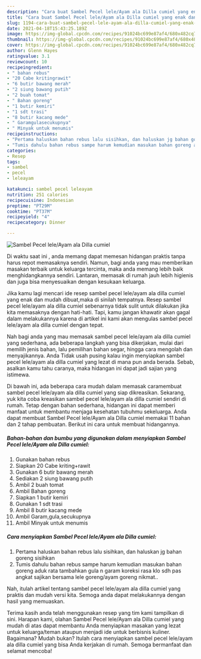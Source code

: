```yaml
---
description: "Cara buat Sambel Pecel lele/Ayam ala Dilla cumiel yang enak dan Mudah Dibuat"
title: "Cara buat Sambel Pecel lele/Ayam ala Dilla cumiel yang enak dan Mudah Dibuat"
slug: 1194-cara-buat-sambel-pecel-lele-ayam-ala-dilla-cumiel-yang-enak-dan-mudah-dibuat
date: 2021-04-18T15:43:25.189Z
image: https://img-global.cpcdn.com/recipes/91024bc699e87af4/680x482cq70/sambel-pecel-leleayam-ala-dilla-cumiel-foto-resep-utama.jpg
thumbnail: https://img-global.cpcdn.com/recipes/91024bc699e87af4/680x482cq70/sambel-pecel-leleayam-ala-dilla-cumiel-foto-resep-utama.jpg
cover: https://img-global.cpcdn.com/recipes/91024bc699e87af4/680x482cq70/sambel-pecel-leleayam-ala-dilla-cumiel-foto-resep-utama.jpg
author: Glenn Hayes
ratingvalue: 3.1
reviewcount: 10
recipeingredient:
- " bahan rebus"
- "20 Cabe kritingrawit"
- "6 butir bawang merah"
- "2 siung bawang putih"
- "2 buah tomat"
- " Bahan goreng"
- "1 butir kemiri"
- "1 sdt trasi"
- "8 butir kacang mede"
- " Garamgulasecukupnya"
- " Minyak untuk menumis"
recipeinstructions:
- "Pertama haluskan bahan rebus lalu sisihkan, dan haluskan jg bahan goreng sisihkan"
- "Tumis dahulu bahan rebus sampe harum kemudian masukan bahan goreng aduk rata tambahkan gula n garam koreksi rasa klo sdh pas angkat sajikan bersama lele goreng/ayam goreng nikmat.."
categories:
- Resep
tags:
- sambel
- pecel
- leleayam

katakunci: sambel pecel leleayam 
nutrition: 251 calories
recipecuisine: Indonesian
preptime: "PT29M"
cooktime: "PT37M"
recipeyield: "4"
recipecategory: Dinner

---
```



![Sambel Pecel lele/Ayam ala Dilla cumiel](https://img-global.cpcdn.com/recipes/91024bc699e87af4/680x482cq70/sambel-pecel-leleayam-ala-dilla-cumiel-foto-resep-utama.jpg)

Di waktu  saat ini , anda memang dapat memesan hidangan praktis tanpa harus repot memasaknya sendiri. Namun, bagi anda yang mau memberikan masakan terbaik untuk keluarga tercinta, maka anda memang lebih baik menghidangkannya sendiri. Lantaran, memasak di rumah jauh lebih higienis dan juga bisa menyesuaikan dengan kesukaan keluarga.

Jika kamu lagi mencari ide resep sambel pecel lele/ayam ala dilla cumiel yang enak dan mudah dibuat,maka di sinilah tempatnya. Resep sambel pecel lele/ayam ala dilla cumiel  sebenarnya tidak sulit untuk dilakukan jika kita memasaknya dengan hati-hati. Tapi, kamu jangan khawatir akan gagal dalam melakukannya 
karena di artikel ini kami akan mengulas sambel pecel lele/ayam ala dilla cumiel dengan tepat.  



Nah bagi anda yang mau memasak sambel pecel lele/ayam ala dilla cumiel yang sederhana, ada beberapa langkah yang bisa dikerjakan, mulai dari memilih jenis bahan, lalu pemilihan bahan segar, hingga cara mengolah dan menyajikannya. Anda Tidak usah pusing kalau ingin menyiapkan sambel pecel lele/ayam ala dilla cumiel yang lezat di mana pun anda berada. Sebab, asalkan kamu  tahu caranya, maka hidangan ini dapat jadi sajian yang istimewa.

Di bawah ini, ada beberapa cara mudah dalam memasak caramembuat sambel pecel lele/ayam ala dilla cumiel yang siap dikreasikan. Sekarang, yuk kita coba kreasikan sambel pecel lele/ayam ala dilla cumiel sendiri di rumah. Tetap dengan bahan sederhana, hidangan ini dapat memberi manfaat untuk membantu menjaga kesehatan tubuhmu sekeluarga. Anda dapat membuat Sambel Pecel lele/Ayam ala Dilla cumiel memakai 11 bahan dan 2 tahap pembuatan. Berikut ini cara untuk membuat hidangannya.

<!--inarticleads1-->

##### Bahan-bahan dan bumbu yang digunakan dalam menyiapkan Sambel Pecel lele/Ayam ala Dilla cumiel:

1. Gunakan  bahan rebus
1. Siapkan 20 Cabe kriting+rawit
1. Gunakan 6 butir bawang merah
1. Sediakan 2 siung bawang putih
1. Ambil 2 buah tomat
1. Ambil  Bahan goreng
1. Siapkan 1 butir kemiri
1. Gunakan 1 sdt trasi
1. Ambil 8 butir kacang mede
1. Ambil  Garam,gula,secukupnya
1. Ambil  Minyak untuk menumis




<!--inarticleads2-->

##### Cara menyiapkan Sambel Pecel lele/Ayam ala Dilla cumiel:

1. Pertama haluskan bahan rebus lalu sisihkan, dan haluskan jg bahan goreng sisihkan
1. Tumis dahulu bahan rebus sampe harum kemudian masukan bahan goreng aduk rata tambahkan gula n garam koreksi rasa klo sdh pas angkat sajikan bersama lele goreng/ayam goreng nikmat..




Nah, itulah artikel tentang  sambel pecel lele/ayam ala dilla cumiel  yang praktis dan mudah versi kita. Semoga anda dapat melakukannya dengan hasil yang memuaskan. 

Terima kasih anda telah menggunakan resep yang tim kami tampilkan di sini. Harapan kami, olahan  Sambel Pecel lele/Ayam ala Dilla cumiel yang mudah di atas dapat membantu Anda menyiapkan masakan yang lezat untuk keluarga/teman ataupun menjadi ide untuk berbisnis kuliner. Bagaimana? Mudah bukan? Itulah cara menyiapkan sambel pecel lele/ayam ala dilla cumiel yang bisa Anda kerjakan di rumah. Semoga bermanfaat dan selamat mencoba!

